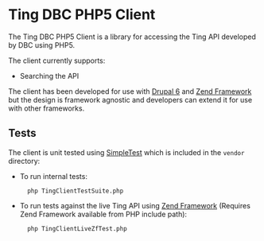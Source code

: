 # Ting DBC PHP5 Client

The Ting DBC PHP5 Client is a library for accessing the Ting API developed by DBC using PHP5.

The client currently supports:

* Searching the API

The client has been developed for use with [Drupal 6](http://drupal.org/) and [Zend Framework](http://framework.zend.com/) but the design is framework agnostic and developers can extend it for use with other frameworks.

## Tests

The client is unit tested using [SimpleTest](http://simpletest.org/) which is included in the ``vendor`` directory:

* To run internal tests:
    
		php TingClientTestSuite.php
    
* To run tests against the live Ting API using [Zend Framework](http://framework.zend.com/) (Requires Zend Framework available from PHP include path):

		php TingClientLiveZfTest.php
  
  